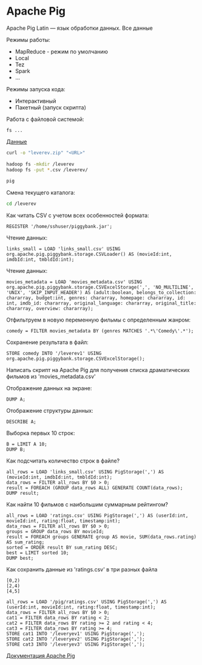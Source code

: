 # Apache Pig

Apache Pig Latin — язык обработки данных. Все данные 
 
Режимы работы:
* MapReduce - режим по умолчанию
* Local
* Tez
* Spark
* ...
 
Режимы запуска кода:
* Интерактивный
* Пакетный (запуск скрипта)
 
Работа с файловой системой:

```
fs ...
```
 
[Данные](https://www.kaggle.com/rounakbanik/the-movies-dataset?select=ratings.csv)

```bash 
curl -o "leverev.zip" "<URL>"
 
hadoop fs -mkdir /leverev
hadoop fs -put *.csv /leverev/
 
pig
```
 
Смена текущего каталога:

```bash
cd /leverev
```
 
Как читать CSV с учетом всех особенностей формата:

```
REGISTER '/home/sshuser/piggybank.jar';
 ```

Чтение данных:
```
links_small = LOAD 'links_small.csv' USING org.apache.pig.piggybank.storage.CSVLoader() AS (movieId:int, imdbId:int, tmbldId:int);
```

Чтение данных:
```
movies_metadata = LOAD 'movies_metadata.csv' USING org.apache.pig.piggybank.storage.CSVExcelStorage(',', 'NO_MULTILINE', 'UNIX', 'SKIP_INPUT_HEADER') AS (adult:boolean, belongs_to_collection: chararray, budget:int, genres: chararray, homepage: chararray, id: int, imdb_id: chararray, original_language: chararray, original_title: chararray, overview: chararray);
```

Отфильтруем в новую переменную фильмы с определенным жанром:
```
comedy = FILTER movies_metadata BY (genres MATCHES '.*\'Comedy\'.*');
```

Сохранение результата в файл:
```
STORE comedy INTO '/leverev1' USING org.apache.pig.piggybank.storage.CSVExcelStorage();
```

Написать скрипт на Apache Pig для получения списка драматических фильмов из 'movies_metadata.csv'
 
Отображение данных на экране:
```
DUMP A;
```

Отображение структуры данных:
```
DESCRIBE A;
```

Выборка первых 10 строк:
```
B = LIMIT A 10;
DUMP B;
```

Как подсчитать количество строк в файле?
```
all_rows = LOAD 'links_small.csv' USING PigStorage(',') AS (movieId:int, imdbId:int, tmbldId:int);
data_rows = FILTER all_rows BY $0 > 0;
result = FOREACH (GROUP data_rows ALL) GENERATE COUNT(data_rows);
DUMP result;
```

Как найти 10 фильмов с наибольшим суммарным рейтингом?

```
all_rows = LOAD 'ratings.csv' USING PigStorage(',') AS (userId:int, movieId:int, rating:float, timestamp:int);
data_rows = FILTER all_rows BY $0 > 0;
groups = GROUP data_rows BY movieId;
result = FOREACH groups GENERATE group AS movie, SUM(data_rows.rating) AS sum_rating;
sorted = ORDER result BY sum_rating DESC;
best = LIMIT sorted 10;
DUMP best;
```
 
Как сохранить данные из 'ratings.csv' в три разных файла

```
[0,2)
[2,4)
[4,5]
```

```
all_rows = LOAD '/pig/ratings.csv' USING PigStorage(',') AS (userId:int, movieId:int, rating:float, timestamp:int);
data_rows = FILTER all_rows BY $0 > 0;
cat1 = FILTER data_rows BY rating < 2;
cat2 = FILTER data_rows BY rating >= 2 and rating < 4;
cat3 = FILTER data_rows BY rating >= 4;
STORE cat1 INTO '/leveryev1' USING PigStorage(',');
STORE cat2 INTO '/leveryev2' USING PigStorage(',');
STORE cat3 INTO '/leveryev3' USING PigStorage(',');
```

[Документация Apache Pig](http://pig.apache.org/docs/latest/basic.html#store)
